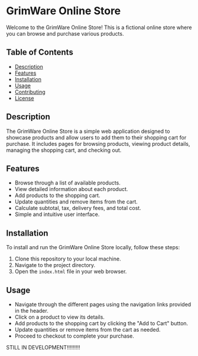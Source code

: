# GrimWare Online Store

Welcome to the GrimWare Online Store! This is a fictional online store where you can browse and purchase various products.

## Table of Contents

- [Description](#description)
- [Features](#features)
- [Installation](#installation)
- [Usage](#usage)
- [Contributing](#contributing)
- [License](#license)

## Description

The GrimWare Online Store is a simple web application designed to showcase products and allow users to add them to their shopping cart for purchase. It includes pages for browsing products, viewing product details, managing the shopping cart, and checking out.

## Features

- Browse through a list of available products.
- View detailed information about each product.
- Add products to the shopping cart.
- Update quantities and remove items from the cart.
- Calculate subtotal, tax, delivery fees, and total cost.
- Simple and intuitive user interface.

## Installation

To install and run the GrimWare Online Store locally, follow these steps:

1. Clone this repository to your local machine.
2. Navigate to the project directory.
3. Open the `index.html` file in your web browser.

## Usage

- Navigate through the different pages using the navigation links provided in the header.
- Click on a product to view its details.
- Add products to the shopping cart by clicking the "Add to Cart" button.
- Update quantities or remove items from the cart as needed.
- Proceed to checkout to complete your purchase.

STILL IN DEVELOPMENT!!!!!!!!!



